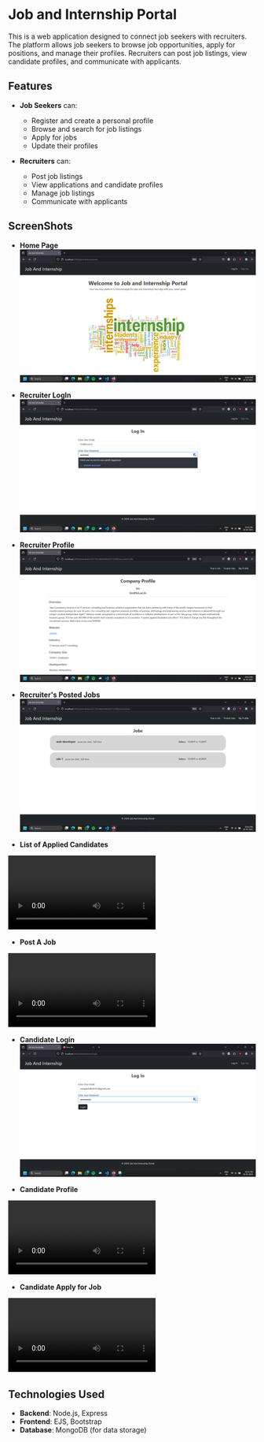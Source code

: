 # Job and Internship Portal

This is a web application designed to connect job seekers with recruiters. The platform allows job seekers to browse job opportunities, apply for positions, and manage their profiles. Recruiters can post job listings, view candidate profiles, and communicate with applicants.

## Features

- **Job Seekers** can:
  - Register and create a personal profile
  - Browse and search for job listings
  - Apply for jobs
  - Update their profiles

- **Recruiters** can:
  - Post job listings
  - View applications and candidate profiles
  - Manage job listings
  - Communicate with applicants


## ScreenShots

- **Home Page**
![Screenshot of Main Page](screenshots/01.png)

- **Recruiter LogIn**
![Screenshot of Main Page](screenshots/02.png)

- **Recruiter Profile**
![Screenshot of Main Page](screenshots/03.png)

- **Recruiter's Posted Jobs**
![Screenshot of Main Page](screenshots/04.png)

- **List of Applied Candidates**
<video src="screenshots/05.mp4" controls>
</video>
<!-- ![Screenshot of Main Page](screenshots/05.mp4) -->

- **Post A Job**
<video src="screenshots/06.mp4" controls>
</video>
<!-- ![Screenshot of Main Page](screenshots/06.mp4) -->

- **Candidate Login**
![Screenshot of Main Page](screenshots/07.png)

- **Candidate Profile**
<video src="screenshots/08.mp4" controls>
</video>
<!-- ![Screenshot of Main Page](screenshots/08.mp4) -->

- **Candidate Apply for Job**
<video src="screenshots/09.mp4" controls>
</video>
<!-- ![Screenshot of Main Page](screenshots/09.mp4) -->

## Technologies Used

- **Backend**: Node.js, Express
- **Frontend**: EJS, Bootstrap
- **Database**: MongoDB (for data storage)









